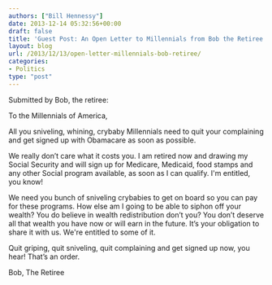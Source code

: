 ```yaml
---
authors: ["Bill Hennessy"]
date: 2013-12-14 05:32:56+00:00
draft: false
title: 'Guest Post: An Open Letter to Millennials from Bob the Retiree'
layout: blog
url: /2013/12/13/open-letter-millennials-bob-retiree/
categories:
- Politics
type: "post"
---
```


Submitted by Bob, the retiree:

To the Millennials of America,

All you sniveling, whining, crybaby Millennials need to quit your complaining and get signed up with Obamacare as soon as possible.

We really don’t care what it costs you. I am retired now and drawing my Social Security and will sign up for Medicare, Medicaid, food stamps and any other Social program available, as soon as I can qualify. I'm entitled, you know!

We need you bunch of sniveling crybabies to get on board so you can pay for these programs. How else am I going to be able to siphon off your wealth? You do believe in wealth redistribution don’t you? You don’t deserve all that wealth you have now or will earn in the future. It’s your obligation to share it with us. We're entitled to some of it.

Quit griping, quit sniveling, quit complaining and get signed up now, you hear! That’s an order.

Bob, The Retiree
